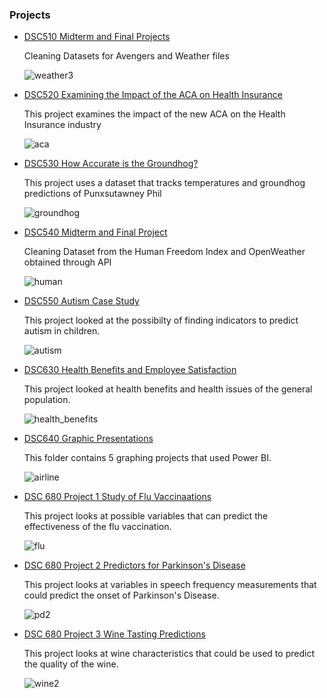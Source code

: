 ### Projects

+ [DSC510 Midterm and Final Projects](https://github.com/chhathaway71/DSC-510)
    
    Cleaning Datasets for Avengers and Weather files
    
    ![weather3](https://github.com/chhathaway71/chhathaway71.github.io/raw/master/images/weather3.jpg)
    
+ [DSC520 Examining the Impact of the ACA on Health Insurance](https://github.com/chhathaway71/DSC-520)

    This project examines the impact of the new ACA on the Health Insurance industry
    
    ![aca](https://github.com/chhathaway71/chhathaway71.github.io/raw/master/images/aca.jpg)
    
+ [DSC530 How Accurate is the Groundhog?](https://github.com/chhathaway71/DSC-530)

    This project uses a dataset that tracks temperatures and groundhog predictions of Punxsutawney Phil
    
     ![groundhog](https://github.com/chhathaway71/chhathaway71.github.io/raw/master/images/groundhog.jpg)
    
+ [DSC540 Midterm and Final Project](https://github.com/chhathaway71/DSC-540)

    Cleaning Dataset from the Human Freedom Index and OpenWeather obtained through API
    
     ![human](https://github.com/chhathaway71/chhathaway71.github.io/raw/master/images/human.jpg)
     
+ [DSC550 Autism Case Study](https://github.com/chhathaway71/DSC-550)

    This project looked at the possibilty of finding indicators to predict autism in children.
    
     ![autism](https://github.com/chhathaway71/chhathaway71.github.io/raw/master/images/autism.jpg)
    
+ [DSC630 Health Benefits and Employee Satisfaction](https://github.com/chhathaway71/DSC-630)

    This project looked at health benefits and health issues of the general population.
    
     ![health_benefits](https://github.com/chhathaway71/chhathaway71.github.io/raw/master/images/health_benefits.jpg)
    
+ [DSC640 Graphic Presentations](https://github.com/chhathaway71/DSC-640)

    This folder contains 5 graphing projects that used Power BI.
    
     ![airline](https://github.com/chhathaway71/chhathaway71.github.io/raw/master/images/airline.jpg)
     
+ [DSC 680 Project 1 Study of Flu Vaccinaations](https://github.com/chhathaway71/DSC-680/tree/master/Project%201)

    This project looks at possible variables that can predict the effectiveness of the flu vaccination. 
    
     ![flu](https://github.com/chhathaway71/chhathaway71.github.io/raw/master/images/flu.jpg)
    
+ [DSC 680 Project 2 Predictors for Parkinson's Disease](https://github.com/chhathaway71/DSC-680/tree/master/Project%202)

    This project looks at variables in speech frequency measurements that could predict the onset of Parkinson's Disease.
    
     ![pd2](https://github.com/chhathaway71/chhathaway71.github.io/raw/master/images/pd2.jpg)
    
+ [DSC 680 Project 3 Wine Tasting Predictions](https://github.com/chhathaway71/DSC-680/tree/master/Project%203)

    This project looks at wine characteristics that could be used to predict the quality of the wine.
    
     ![wine2](https://github.com/chhathaway71/chhathaway71.github.io/raw/master/images/wine2.jpg)
